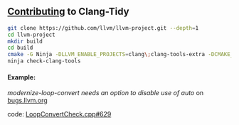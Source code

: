 ## [Contributing](https://clang.llvm.org/extra/clang-tidy/Contributing.html) to Clang-Tidy
```sh
git clone https://github.com/llvm/llvm-project.git --depth=1
cd llvm-project
mkdir build
cd build
cmake -G Ninja -DLLVM_ENABLE_PROJECTS=clang\;clang-tools-extra -DCMAKE_BUILD_TYPE=Release -DCMAKE_INSTALL_PREFIX=$PWD ../llvm
ninja check-clang-tools
```

#### Example:

*modernize-loop-convert needs an option to disable use of auto* on [bugs.llvm.org](https://bugs.llvm.org/show_bug.cgi?id=35694)

code: [LoopConvertCheck.cpp#629](https://code.woboq.org/llvm/clang-tools-extra/clang-tidy/modernize/LoopConvertCheck.cpp.html#629)
